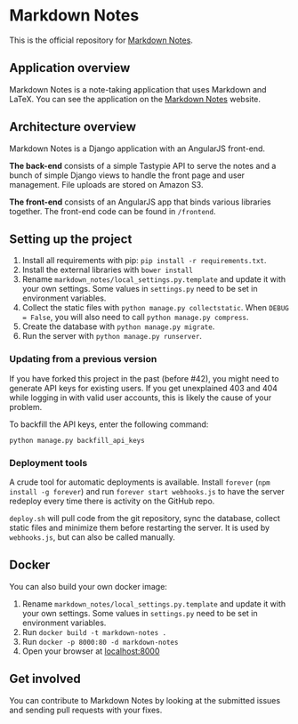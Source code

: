 # Markdown Notes

This is the official repository for [Markdown Notes](http://markdownnotes.com).

## Application overview

Markdown Notes is a note-taking application that uses Markdown and LaTeX. You can see the application on the [Markdown Notes](http://markdownnotes.com) website.

## Architecture overview

Markdown Notes is a Django application with an AngularJS front-end.

**The back-end** consists of a simple Tastypie API to serve the notes and a bunch of simple Django views to handle the front page and user management. File uploads are stored on Amazon S3.

**The front-end** consists of an AngularJS app that binds various libraries together. The front-end code can be found in `/frontend`.

## Setting up the project

1. Install all requirements with pip: `pip install -r requirements.txt`.
2. Install the external libraries with `bower install`
3. Rename `markdown_notes/local_settings.py.template` and update it with your own settings. Some values in `settings.py` need to be set in environment variables.
4. Collect the static files with `python manage.py collectstatic`. When `DEBUG = False`, you will also need to call `python manage.py compress`.
5. Create the database with `python manage.py migrate`.
6. Run the server with `python manage.py runserver`.

### Updating from a previous version

If you have forked this project in the past (before #42), you might need to generate API keys for existing users. If you get unexplained 403 and 404 while logging in with valid user accounts, this is likely the cause of your problem.

To backfill the API keys, enter the following command:

`python manage.py backfill_api_keys`

### Deployment tools

A crude tool for automatic deployments is available. Install `forever` (`npm install -g forever`) and run `forever start webhooks.js` to have the server redeploy every time there is activity on the GitHub repo.

`deploy.sh` will pull code from the git repository, sync the database, collect static files and minimize them before restarting the server. It is used by `webhooks.js`, but can also be called manually.

## Docker

You can also build your own docker image:

1. Rename `markdown_notes/local_settings.py.template` and update it with your own settings. Some values in `settings.py` need to be set in environment variables.
2. Run `docker build -t markdown-notes .`
3. Run `docker -p 8000:80 -d markdown-notes`
4. Open your browser at [localhost:8000](http://localhost:8000)

## Get involved

You can contribute to Markdown Notes by looking at the submitted issues and sending pull requests with your fixes.
